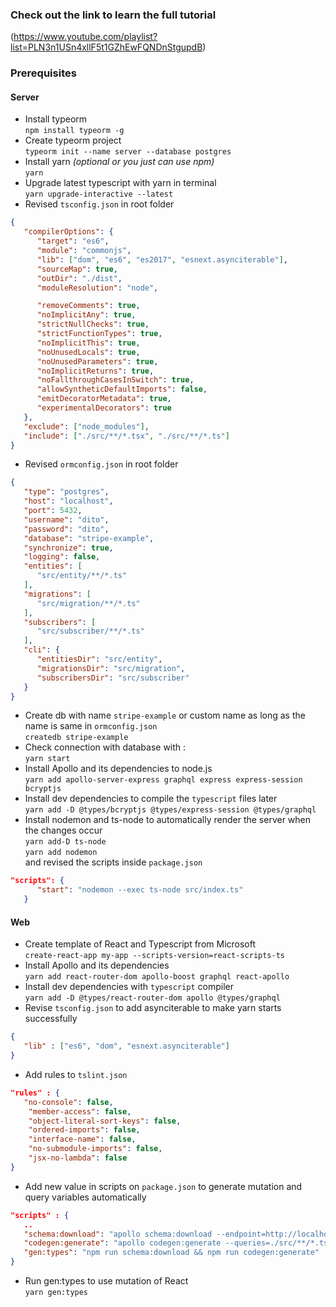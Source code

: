 ### Check out the link to learn the full tutorial
(https://www.youtube.com/playlist?list=PLN3n1USn4xllF5t1GZhEwFQNDnStgupdB)

### Prerequisites

#### Server
* Install typeorm <br />
`npm install typeorm -g`
* Create typeorm project <br />
`typeorm init --name server --database postgres`
* Install yarn *(optional or you just can use npm)* <br />
`yarn`
* Upgrade latest typescript with yarn in terminal <br />
`yarn upgrade-interactive --latest`
* Revised `tsconfig.json` in root folder <br />
```json
{
   "compilerOptions": {
      "target": "es6",
      "module": "commonjs",
      "lib": ["dom", "es6", "es2017", "esnext.asynciterable"],
      "sourceMap": true,
      "outDir": "./dist",
      "moduleResolution": "node",

      "removeComments": true,
      "noImplicitAny": true,
      "strictNullChecks": true,
      "strictFunctionTypes": true,
      "noImplicitThis": true,
      "noUnusedLocals": true,
      "noUnusedParameters": true,
      "noImplicitReturns": true,
      "noFallthroughCasesInSwitch": true,
      "allowSyntheticDefaultImports": false,
      "emitDecoratorMetadata": true,
      "experimentalDecorators": true
   },
   "exclude": ["node_modules"],
   "include": ["./src/**/*.tsx", "./src/**/*.ts"]
}
```
* Revised `ormconfig.json` in root folder <br />
```json
{
   "type": "postgres",
   "host": "localhost",
   "port": 5432,
   "username": "dito",
   "password": "dito",
   "database": "stripe-example",
   "synchronize": true,
   "logging": false,
   "entities": [
      "src/entity/**/*.ts"
   ],
   "migrations": [
      "src/migration/**/*.ts"
   ],
   "subscribers": [
      "src/subscriber/**/*.ts"
   ],
   "cli": {
      "entitiesDir": "src/entity",
      "migrationsDir": "src/migration",
      "subscribersDir": "src/subscriber"
   }
}
```
* Create db with name `stripe-example` or custom name as long as the name is same in `ormconfig.json` <br />
`createdb stripe-example`
* Check connection with database with : <br />
`yarn start`
* Install Apollo and its dependencies to node.js <br />
`yarn add apollo-server-express graphql express express-session bcryptjs`
* Install dev dependencies to compile the `typescript` files later <br />
`yarn add -D @types/bcryptjs @types/express-session @types/graphql`
* Install nodemon and ts-node to automatically render the server when the changes occur <br />
`yarn add-D ts-node` <br />
`yarn add nodemon` <br />
and revised the scripts inside `package.json`
```json
"scripts": {
      "start": "nodemon --exec ts-node src/index.ts"
   }
```

#### Web
* Create template of React and Typescript from Microsoft <br />
`create-react-app my-app --scripts-version=react-scripts-ts`
* Install Apollo and its dependencies <br />
`yarn add react-router-dom apollo-boost graphql react-apollo`
* Install dev dependencies with `typescript` compiler <br />
`yarn add -D @types/react-router-dom apollo @types/graphql`
* Revise `tsconfig.json` to add asynciterable to make yarn starts successfully <br />
```json
{
   "lib" : ["es6", "dom", "esnext.asynciterable"]
}
```
*  Add rules to `tslint.json` <br />
```json
"rules" : {
   "no-console": false,
    "member-access": false,
    "object-literal-sort-keys": false,
    "ordered-imports": false,
    "interface-name": false,
    "no-submodule-imports": false,
    "jsx-no-lambda": false
}
```
* Add new value in scripts on `package.json` to generate mutation and query variables automatically <br />
```json
"scripts" : {
   ..
   "schema:download": "apollo schema:download --endpoint=http://localhost:4000/graphql",
   "codegen:generate": "apollo codegen:generate --queries=./src/**/*.tsx --localSchemaFile=./schema.json --tagName=gql --addTypename --globalTypesFile=src/types/graphql-global-types.ts --outputFlat --target=typescript ./src/schemaTypes.ts",
   "gen:types": "npm run schema:download && npm run codegen:generate"
}
```
* Run gen:types to use mutation of React <br />
`yarn gen:types`


